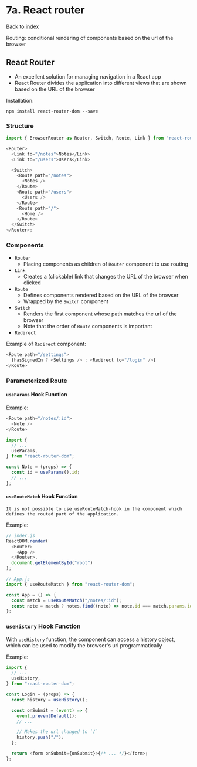 # 7a. React router

[Back to index](../README.md)

Routing: conditional rendering of components based on the url of the browser

## React Router

- An excellent solution for managing navigation in a React app
- React Router divides the application into different views that are shown based on the URL of the browser

Installation:

```shell
npm install react-router-dom --save
```

### Structure

```js
import { BrowserRouter as Router, Switch, Route, Link } from "react-router-dom";

<Router>
  <Link to="/notes">Notes</Link>
  <Link to="/users">Users</Link>

  <Switch>
    <Route path="/notes">
      <Notes />
    </Route>
    <Route path="/users">
      <Users />
    </Route>
    <Route path="/">
      <Home />
    </Route>
  </Switch>
</Router>;
```

### Components

- `Router`
  - Placing components as children of `Router` component to use routing
- `Link`
  - Creates a (clickable) link that changes the URL of the browser when clicked
- `Route`
  - Defines components rendered based on the URL of the browser
  - Wrapped by the `Switch` component
- `Switch`
  - Renders the first component whose path matches the url of the browser
  - Note that the order of `Route` components is important
- `Redirect`

Example of `Redirect` component:

```js
<Route path="/settings">
  {hasSignedIn ? <Settings /> : <Redirect to="/login" />}
</Route>
```

### Parameterized Route

#### `useParams` Hook Function

Example:

```js
<Route path="/notes/:id">
  <Note />
</Route>
```

```js
import {
  // ...
  useParams,
} from "react-router-dom";

const Note = (props) => {
  const id = useParams().id;
  // ...
};
```

#### `useRouteMatch` Hook Function

`It is not possible to use useRouteMatch-hook in the component which defines the routed part of the application.`

Example:

```js
// index.js
ReactDOM.render(
  <Router>
    <App />
  </Router>,
  document.getElementById("root")
);
```

```js
// App.js
import { useRouteMatch } from "react-router-dom";

const App = () => {
  const match = useRouteMatch("/notes/:id");
  const note = match ? notes.find((note) => note.id === match.params.id) : null;
};
```

### `useHistory` Hook Function

With `useHistory` function, the component can access a history object, which can be used to modify the browser's url programmatically

Example:

```js
import {
  // ...
  useHistory,
} from "react-router-dom";

const Login = (props) => {
  const history = useHistory();

  const onSubmit = (event) => {
    event.preventDefault();
    // ...

    // Makes the url changed to `/`
    history.push("/");
  };

  return <form onSubmit={onSubmit}>{/* ... */}</form>;
};
```
